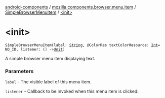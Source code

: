 [android-components](../../index.md) / [mozilla.components.browser.menu.item](../index.md) / [SimpleBrowserMenuItem](index.md) / [&lt;init&gt;](./-init-.md)

# &lt;init&gt;

`SimpleBrowserMenuItem(label: `[`String`](https://kotlinlang.org/api/latest/jvm/stdlib/kotlin/-string/index.html)`, @ColorRes textColorResource: `[`Int`](https://kotlinlang.org/api/latest/jvm/stdlib/kotlin/-int/index.html)` = NO_ID, listener: () -> `[`Unit`](https://kotlinlang.org/api/latest/jvm/stdlib/kotlin/-unit/index.html)`)`

A simple browser menu item displaying text.

### Parameters

`label` - The visible label of this menu item.

`listener` - Callback to be invoked when this menu item is clicked.